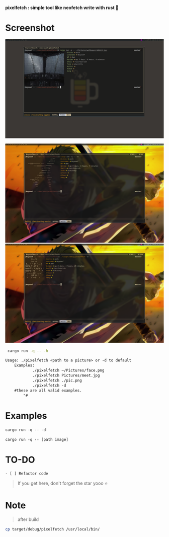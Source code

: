 #### pixelfetch : simple tool like neofetch write with rust 🦀

# Screenshot
![Screenshot 1](screenshot/img.png)

![img.png](screenshot/img2.png)
![img.png](screenshot/img3.png)


```bash
 cargo run -q -- -h
 ```

```
Usage: ./pixelfetch <path to a picture> or -d to default
    Examples:
            ./pixelfetch ~/Pictures/face.png
            ./pixelfetch Pictures/meet.jpg
            ./pixelfetch ./pic.png
            ./pixelfetch -d
    #these are all valid examples.
        "#
```
# Examples
``
cargo run -q -- -d
``

``
cargo run -q -- [path image]
``

# TO-DO
    - [ ] Refactor code

> If you get here, don't forget the star yooo ⭐

# Note
> after build 
```bash
cp target/debug/pixelfetch /usr/local/bin/
```

